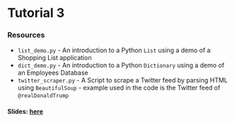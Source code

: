 # Tutorial 3

### Resources
<ul>
  <li /><code>list_demo.py</code> - An introduction to a Python <code>List</code> using a demo of a Shopping List application
  <li /><code>dict_demo.py</code> - An introduction to a Python <code>Dictionary</code> using a demo of an Employees Database
  <li /><code>twitter_scraper.py</code> - A Script to scrape a Twitter feed by parsing HTML using <code>BeautifulSoup</code> - example used in the code is the Twitter feed of <code>@realDonaldTrump</code>
</ul>

#### Slides: <a href="https://docs.google.com/presentation/d/1OPfv5WG3NIE9PbUP6p1eXoFm1PaqvDPyp5mUiwvGOlI/edit?usp=sharing">here</a>
